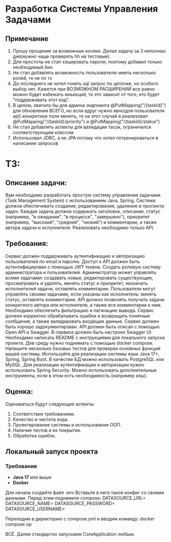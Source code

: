 # Разработка Системы Управления Задачами

## Примечание
1. Прошу прощение за возможные косяки. Делал задачу за 3 неполных дня(нужно чаще проверять hh на тестовые).
2. Для простоты не стал хэшировать пароли, поэтому добавил только необходимый бин
3. Не стал добавлять возможность пользователю иметь несколько ролей, тк не по тз
4. До последнего не хотел гонять sql запрос по цепочке, но особого выбор нет. Кажется при ВОЗМОЖНОМ РАСШИРЕНИИ все равно можно будет избежать инъекций, тк это зависит от того, кто будет "поддерживать этот код".
5. В целом, хватило бы для админа эндпоинта @PutMapping("/{taskId}") для обновления ВСЕГО, но если вдруг нужно явно(для пользователя api) конкретное поле менять, то на этот случай я реализовал @PutMapping("/{taskId}/priority") и @PutMapping("/{taskId}/status")
6. Не стал добавлять аспекты для валидации тасок, ограничился соответствующим классом.
7. Использовал JDBC, а не JPA потому что хотел потренироваться в написании запросов

# ТЗ:
## Описание задачи:
Вам необходимо разработать простую систему управления задачами (Task Management System) с использованием Java, Spring. 
Система должна обеспечивать создание, редактирование, удаление и просмотр задач. Каждая задача должна содержать заголовок, описание, статус (например, "в ожидании", "в процессе", "завершено"), приоритет (например, "высокий", "средний", "низкий") и комментарии, а также автора задачи и исполнителя. 
Реализовать необходимо только API.
## Требования:
Сервис должен поддерживать аутентификацию и авторизацию пользователей по email и паролю.
Доступ к API должен быть аутентифицирован с помощью JWT токена.
Создать ролевую систему администратора и пользователей.
Администратор может управлять всеми задачами: создавать новые, редактировать существующие, просматривать и удалять, менять статус и приоритет, назначать исполнителей задачи, оставлять комментарии.
Пользователи могут управлять своими задачами, если указаны как исполнитель: менять статус, оставлять комментарии.
API должно позволять получать задачи конкретного автора или исполнителя, а также все комментарии к ним. Необходимо обеспечить фильтрацию и пагинацию вывода.
Сервис должен корректно обрабатывать ошибки и возвращать понятные сообщения, а также валидировать входящие данные.
Сервис должен быть хорошо задокументирован. API должен быть описан с помощью Open API и Swagger. В сервисе должен быть настроен Swagger UI. Необходимо написать README с инструкциями для локального запуска проекта. Дев среду нужно поднимать с помощью docker compose.
Напишите несколько базовых тестов для проверки основных функций вашей системы.
Используйте для реализации системы язык Java 17+, Spring, Spring Boot. В качестве БД можно использовать PostgreSQL или MySQL. Для реализации аутентификации и авторизации нужно использовать Spring Security. Можно использовать дополнительные инструменты, если в этом есть необходимость (например кэш).
## Оценка: 
Оцениваться будут следующие аспекты
1. Соответствие требованиям.
2. Качество и чистота кода.
3. Проектирование системы и использование ООП.
4. Наличие тестов и их покрытие.
5. Обработка ошибок.

## Локальный запуск проекта

### Требования

- **Java 17** или выше
- **Docker**

Для начала создайте файл .env 
Вставьте в него такой конфиг со своими данными. Перед этим поднимите compose:
DATASOURCE_URL=
DATASOURCE_NAME=
DATASOURCE_PASSWORD=
DATASOURCE_USERNAME=

Переходим в директорию с compose.yml и вводим команду: docker compose up 

ВСЁ. Далее стандартно запускаем CoreApplication любым.
